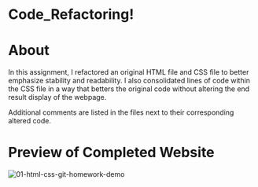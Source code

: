 # Code_Refactoring!

# About
In this assignment, I refactored an original HTML file and CSS file to better emphasize stability and readability. I also consolidated lines of code within the CSS file in a way that betters the original code without altering the end result display of the webpage.

Additional comments are listed in the files next to their corresponding altered code.

# Preview of Completed Website
![01-html-css-git-homework-demo](https://user-images.githubusercontent.com/79285782/113307255-f1a76900-92d2-11eb-8831-ae99f9e0ddef.png)

